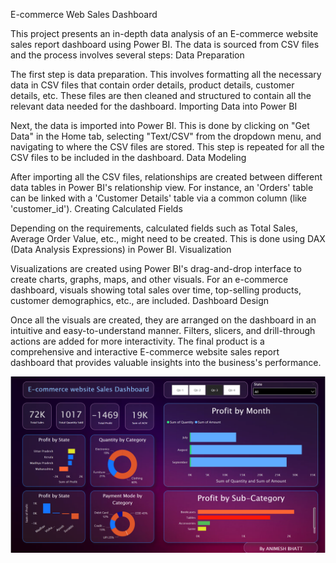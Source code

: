 E-commerce Web Sales Dashboard

This project presents an in-depth data analysis of an E-commerce website sales report dashboard using Power BI. The data is sourced from CSV files and the process involves several steps:
Data Preparation

The first step is data preparation. This involves formatting all the necessary data in CSV files that contain order details, product details, customer details, etc. These files are then cleaned and structured to contain all the relevant data needed for the dashboard.
Importing Data into Power BI

Next, the data is imported into Power BI. This is done by clicking on "Get Data" in the Home tab, selecting "Text/CSV" from the dropdown menu, and navigating to where the CSV files are stored. This step is repeated for all the CSV files to be included in the dashboard.
Data Modeling

After importing all the CSV files, relationships are created between different data tables in Power BI's relationship view. For instance, an 'Orders' table can be linked with a 'Customer Details' table via a common column (like 'customer_id').
Creating Calculated Fields

Depending on the requirements, calculated fields such as Total Sales, Average Order Value, etc., might need to be created. This is done using DAX (Data Analysis Expressions) in Power BI.
Visualization

Visualizations are created using Power BI's drag-and-drop interface to create charts, graphs, maps, and other visuals. For an e-commerce dashboard, visuals showing total sales over time, top-selling products, customer demographics, etc., are included.
Dashboard Design

Once all the visuals are created, they are arranged on the dashboard in an intuitive and easy-to-understand manner. Filters, slicers, and drill-through actions are added for more interactivity.
The final product is a comprehensive and interactive E-commerce website sales report dashboard that provides valuable insights into the business's performance.

![Alternative Text](https://github.com/animeshbhatt651/Ecommerce_web_sales_dashboard/blob/9dd84b07a6fdf8a2ac4ca7de4ec3565aa4e16d9e/Screenshot%202023-09-10%20at%2022.46.15.png)
